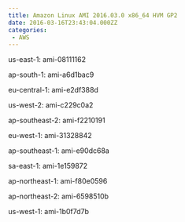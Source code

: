 ```yaml
---
title: Amazon Linux AMI 2016.03.0 x86_64 HVM GP2
date: 2016-03-16T23:43:04.000ZZ
categories:
 - AWS
---
```


us-east-1: ami-08111162

ap-south-1: ami-a6d1bac9

eu-central-1: ami-e2df388d

us-west-2: ami-c229c0a2

ap-southeast-2: ami-f2210191

eu-west-1: ami-31328842

ap-southeast-1: ami-e90dc68a

sa-east-1: ami-1e159872

ap-northeast-1: ami-f80e0596

ap-northeast-2: ami-6598510b

us-west-1: ami-1b0f7d7b

